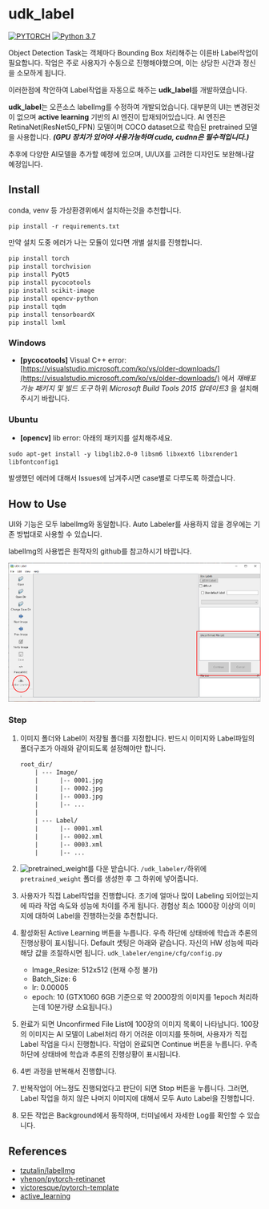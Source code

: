 # udk_label

[![PYTORCH](https://img.shields.io/badge/Pytorch->=1.4-8118AB)](https://www.python.org/downloads/release/python-360/)
[![Python 3.7](https://img.shields.io/badge/Python-3.7-3776AB)](https://www.python.org/downloads/release/python-360/)

Object Detection Task는 객체마다 Bounding Box 처리해주는 이른바 Label작업이 필요합니다. 
작업은 주로 사용자가 수동으로 진행해야했으며, 이는 상당한 시간과 정신을 소모하게 됩니다.

이러한점에 착안하여 Label작업을 자동으로 해주는 **udk_label**를 개발하였습니다.

**udk_label**는 오픈소스 labelImg를 수정하여 개발되었습니다. 
대부분의 UI는 변경된것이 없으며 **active learning** 기반의 AI 엔진이 탑재되어있습니다.
AI 엔진은 RetinaNet(ResNet50_FPN) 모델이며 COCO dataset으로 학습된 pretrained 모델을 사용합니다.
*__(GPU 장치가 있어야 사용가능하며 cuda, cudnn은 필수적입니다.)__*
   
추후에 다양한 AI모델을 추가할 예정에 있으며, UI/UX를 고려한 디자인도 보완해나갈 예정입니다.

## Install

conda, venv 등 가상환경위에서 설치하는것을 추천합니다.

```shell
pip install -r requirements.txt
```

만약 설치 도중 에러가 나는 모듈이 있다면 개별 설치를 진행합니다.

```Shell
pip install torch
pip install torchvision
pip install PyQt5
pip install pycocotools
pip install scikit-image
pip install opencv-python
pip install tqdm
pip install tensorboardX
pip install lxml
```


### Windows

- **[pycocotools]** Visual C++ error: [https://visualstudio.microsoft.com/ko/vs/older-downloads/](https://visualstudio.microsoft.com/ko/vs/older-downloads/) 
에서 *재배포 가능 패키지 및 빌드 도구* 하위 *Microsoft Build Tools 2015 업데이트3* 을 설치해주시기 바랍니다. 

### Ubuntu

- **[opencv]** lib error: 아래의 패키지를 설치해주세요.

```Shell
sudo apt-get install -y libglib2.0-0 libsm6 libxext6 libxrender1 libfontconfig1
```

발생했던 에러에 대해서 Issues에 남겨주시면 case별로 다루도록 하겠습니다.

## How to Use

UI와 기능은 모두 labelImg와 동일합니다. Auto Labeler를 사용하지 않을 경우에는 기존 방법대로 사용할 수 있습니다.

labelImg의 사용법은 원작자의 github를 참고하시기 바랍니다.

![udk_label](./demo/udk_label.png)

### Step

1. 이미지 폴더와 Label이 저장될 폴더를 지정합니다. 반드시 이미지와 Label파일의 폴더구조가 아래와 같이되도록 설정해야만 합니다. 
   
   ```text
   root_dir/
       | --- Image/
       |      |-- 0001.jpg
       |      |-- 0002.jpg
       |      |-- 0003.jpg
       |      |-- ...
       |
       | --- Label/
       |      |-- 0001.xml
       |      |-- 0002.xml
       |      |-- 0003.xml
       |      |-- ...
   ```
   
2. ![pretrained_weight](https://drive.google.com/file/d/1yLmjq3JtXi841yXWBxst0coAgR26MNBS/view)를 다운 받습니다.
   `/udk_labeler/`하위에 `pretrained_weight` 폴더를 생성한 후 그 하위에 넣어줍니다.  
   
3. 사용자가 직접 Label작업을 진행합니다. 초기에 얼마나 많이 Labeling 되어있는지에 따라 작업 속도와 성능에 차이를 주게 됩니다. 
   경험상 최소 1000장 이상의 이미지에 대하여 Label을 진행하는것을 추천합니다.
   
4. 활성화된 Active Learning 버튼을 누릅니다. 우측 하단에 상태바에 학습과 추론의 진행상황이 표시됩니다.
   Default 셋팅은 아래와 같습니다. 자신의 HW 성능에 따라 해당 값을 조절하시면 됩니다. `udk_labeler/engine/cfg/config.py`
   - Image_Resize: 512x512 (현재 수정 불가)
   - Batch_Size: 6
   - lr: 0.00005
   - epoch: 10 (GTX1060 6GB 기준으로 약 2000장의 이미지를 1epoch 처리하는데 10분가량 소요됩니다.)
   
5. 완료가 되면 Unconfirmed File List에 100장의 이미지 목록이 나타납니다. 100장의 이미지는 AI 모델이 Label처리 하기 어려운 이미지를
   뜻하며, 사용자가 직접 Label 작업을 다시 진행합니다. 작업이 완료되면 Continue 버튼을 누릅니다. 
   우측 하단에 상태바에 학습과 추론의 진행상황이 표시됩니다. 

6. 4번 과정을 반복해서 진행합니다. 
   
7. 반복작업이 어느정도 진행되었다고 판단이 되면 Stop 버튼을 누릅니다. 
   그러면, Label 작업을 하지 않은 나머지 이미지에 대해서 모두 Auto Label을 진행합니다.
   
8. 모든 작업은 Background에서 동작하며, 터미널에서 자세한 Log를 확인할 수 있습니다.
   
## References

- [tzutalin/labelImg](https://github.com/tzutalin/labelImg)
- [yhenon/pytorch-retinanet](https://github.com/yhenon/pytorch-retinanet)
- [victoresque/pytorch-template](https://github.com/victoresque/pytorch-template)
- [active_learning](https://www.datacamp.com/community/tutorials/active-learning)